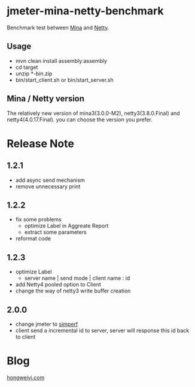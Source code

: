 jmeter-mina-netty-benchmark
===
Benchmark test between [Mina](https://github.com/nadarei/mina) and [Netty](https://github.com/netty/netty).

Usage
---
- mvn clean install assembly:assembly
- cd target
- unzip *-bin.zip
- bin/start_client.sh or bin/start_server.sh

Mina / Netty version
---
The relatively new version of mina3(3.0.0-M2), netty3(3.8.0.Final) and netty4(4.0.17.Final). you can choose the version you prefer.

Release Note
===

1.2.1
---
* add async send mechanism
* remove unnecessary print

1.2.2
---
- fix some problems
    * optimize Label in Aggreate Report
    * extract some parameters
- reformat code

1.2.3
---
- optimize Label
    * server name | send mode | client name : id
- add Netty4 pooled option to Client
- change the way of netty3 write buffer creation

2.0.0
---
- change jmeter to [simperf](https://github.com/hongweiyi/simperf/tree/v1.0.7)
- client send a incremental id to server, server will response this id back to client

Blog
===
[hongweiyi.com](http://hongweiyi.com)

